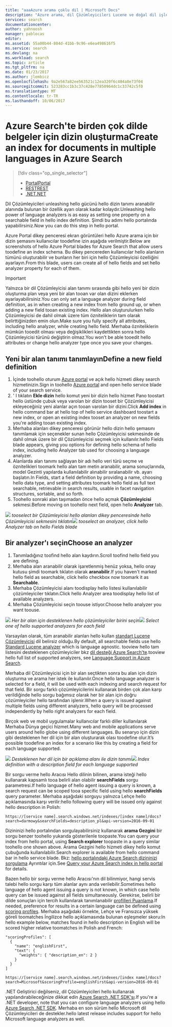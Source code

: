 ```yaml
---
title: "aaaAzure arama çoklu dil | Microsoft Docs"
description: "Azure arama, dil Çözümleyicileri Lucene ve doğal dil işleme teknolojisi Microsoft'tan gelen yararlanarak 56 dilleri destekler."
services: search
documentationcenter: 
author: yahnoosh
manager: pablocas
editor: 
ms.assetid: 55a00b44-804d-41bb-9c96-e6ea498616f5
ms.service: search
ms.devlang: na
ms.workload: search
ms.topic: article
ms.tgt_pltfrm: na
ms.date: 01/23/2017
ms.author: jlembicz
ms.openlocfilehash: 9a2e567a82ee563521c12ea320f6c484a8e73f04
ms.sourcegitcommit: 523283cc1b3c37c428e77850964dc1c33742c5f0
ms.translationtype: MT
ms.contentlocale: tr-TR
ms.lasthandoff: 10/06/2017
---
```

# <a name="create-an-index-for-documents-in-multiple-languages-in-azure-search"></a><span data-ttu-id="70cf7-103">Azure Search'te birden çok dilde belgeler için dizin oluşturma</span><span class="sxs-lookup"><span data-stu-id="70cf7-103">Create an index for documents in multiple languages in Azure Search</span></span>
> [!div class="op_single_selector"]
>
> * [<span data-ttu-id="70cf7-104">Portal</span><span class="sxs-lookup"><span data-stu-id="70cf7-104">Portal</span></span>](search-language-support.md)
> * [<span data-ttu-id="70cf7-105">REST</span><span class="sxs-lookup"><span data-stu-id="70cf7-105">REST</span></span>](https://msdn.microsoft.com/library/azure/dn879793.aspx)
> * [<span data-ttu-id="70cf7-106">.NET</span><span class="sxs-lookup"><span data-stu-id="70cf7-106">.NET</span></span>](https://msdn.microsoft.com/library/azure/microsoft.azure.search.models.analyzername.aspx)
>
>

<span data-ttu-id="70cf7-107">Dil Çözümleyicileri unleashing hello gücünü hello dizin tanımı aranabilir alanında bulunan bir özellik ayarı olarak kadar kolaydır.</span><span class="sxs-lookup"><span data-stu-id="70cf7-107">Unleashing hello power of language analyzers is as easy as setting one property on a searchable field in hello index definition.</span></span> <span data-ttu-id="70cf7-108">Şimdi bu adımı hello portalında yapabilirsiniz.</span><span class="sxs-lookup"><span data-stu-id="70cf7-108">Now you can do this step in hello portal.</span></span>

<span data-ttu-id="70cf7-109">Azure Portal dikey penceresi ekran görüntüleri hello Azure arama için bir dizin şemasını kullanıcılar toodefine izin aşağıda verilmiştir.</span><span class="sxs-lookup"><span data-stu-id="70cf7-109">Below are screenshots of hello Azure Portal blades for Azure Search that allow users toodefine an index schema.</span></span> <span data-ttu-id="70cf7-110">Bu dikey pencereden kullanıcılar hello alanların tümünü oluşturabilir ve bunların her biri için hello Çözümleyicisi özelliğini ayarlayın.</span><span class="sxs-lookup"><span data-stu-id="70cf7-110">From this blade, users can create all of hello fields and set hello analyzer property for each of them.</span></span>

> [!IMPORTANT]
> <span data-ttu-id="70cf7-111">Yalnızca bir dil Çözümleyicisi alan tanımı sırasında gibi hello yeni bir dizin oluşturma plan veya yeni bir alan tooan var olan dizini eklerken ayarlayabilirsiniz.</span><span class="sxs-lookup"><span data-stu-id="70cf7-111">You can only set a language analyzer during field definition, as in when creating a new index from hello ground up, or when adding a new field tooan existing index.</span></span> <span data-ttu-id="70cf7-112">Hello alan oluşturulurken hello Çözümleyicisi de dahil olmak üzere tüm özniteliklerin tam olarak belirttiğinizden emin olun.</span><span class="sxs-lookup"><span data-stu-id="70cf7-112">Make sure you fully specify all attributes, including hello analyzer, while creating hello field.</span></span> <span data-ttu-id="70cf7-113">Merhaba özniteliklerin mümkün tooedit olması veya değişiklikleri kaydettikten sonra hello Çözümleyicisi türünü değiştirin olmaz.</span><span class="sxs-lookup"><span data-stu-id="70cf7-113">You won't be able tooedit hello attributes or change hello analyzer type once you save your changes.</span></span>
>
>

## <a name="define-a-new-field-definition"></a><span data-ttu-id="70cf7-114">Yeni bir alan tanımı tanımlayın</span><span class="sxs-lookup"><span data-stu-id="70cf7-114">Define a new field definition</span></span>
1. <span data-ttu-id="70cf7-115">İçinde toohello oturum [Azure portal](https://portal.azure.com) ve açık hello hizmeti dikey search hizmetinizin.</span><span class="sxs-lookup"><span data-stu-id="70cf7-115">Sign in toohello [Azure portal](https://portal.azure.com) and open hello service blade of your search service.</span></span>
2. <span data-ttu-id="70cf7-116">' I tıklatın **Ekle dizin** hello komut yeni bir dizin hello hizmet Pano toostart hello üstünde çubuk veya varolan bir dizin tooset bir Çözümleyicisi ekleyeceğiniz yeni alanlar açın tooan varolan bir dizini.</span><span class="sxs-lookup"><span data-stu-id="70cf7-116">Click **Add index** in hello command bar at hello top of hello service dashboard toostart a new index, or open an existing index tooset an analyzer on new fields you're adding tooan existing index.</span></span>
3. <span data-ttu-id="70cf7-117">Merhaba alanları dikey penceresi görünür hello dizin hello şemasını tanımlamak için seçenekler sunan hello Çözümleyicisi sekmesinde de dahil olmak üzere bir dil Çözümleyicisi seçmek için kullanılır.</span><span class="sxs-lookup"><span data-stu-id="70cf7-117">hello Fields blade appears, giving you options for defining hello schema of hello index, including hello Analyzer tab used for choosing a language analyzer.</span></span>
4. <span data-ttu-id="70cf7-118">Alanlarda alan tanımı sağlayan bir adı hello veri türü seçme ve öznitelikleri toomark hello alan tam metin aranabilir, arama sonuçlarında, model Gezinti yapılarda kullanılabilir alınabilir sıralanabilir vb. ayarı başlatın.</span><span class="sxs-lookup"><span data-stu-id="70cf7-118">In Fields, start a field definition by providing a name, choosing hello data type, and setting attributes toomark hello field as full text searchable, retrievable in search results, usable in facet navigation structures, sortable, and so forth.</span></span>
5. <span data-ttu-id="70cf7-119">Toohello sonraki alan taşımadan önce hello açmak **Çözümleyicisi** sekmesi.</span><span class="sxs-lookup"><span data-stu-id="70cf7-119">Before moving on toohello next field, open hello **Analyzer** tab.</span></span>

<span data-ttu-id="70cf7-120">![][1]
*tooselect bir Çözümleyicisi hello alanları dikey penceresinde hello Çözümleyicisi sekmesini tıklatın*</span><span class="sxs-lookup"><span data-stu-id="70cf7-120">![][1]
*tooselect an analyzer, click hello Analyzer tab on hello Fields blade*</span></span>

## <a name="choose-an-analyzer"></a><span data-ttu-id="70cf7-121">Bir analyzer'ı seçin</span><span class="sxs-lookup"><span data-stu-id="70cf7-121">Choose an analyzer</span></span>
1. <span data-ttu-id="70cf7-122">Tanımladığınız toofind hello alan kaydırın.</span><span class="sxs-lookup"><span data-stu-id="70cf7-122">Scroll toofind hello field you are defining.</span></span>
2. <span data-ttu-id="70cf7-123">Merhaba alan aranabilir olarak işaretlenmiş henüz yoksa, hello onay kutusu şimdi toomark tıklatın olarak **aranabilir**.</span><span class="sxs-lookup"><span data-stu-id="70cf7-123">If you haven't marked hello field as searchable, click hello checkbox now toomark it as **Searchable**.</span></span>
3. <span data-ttu-id="70cf7-124">Merhaba Çözümleyicisi alanı toodisplay hello listesi kullanılabilir çözümleyiciler tıklatın.</span><span class="sxs-lookup"><span data-stu-id="70cf7-124">Click hello Analyzer area toodisplay hello list of available analyzers.</span></span>
4. <span data-ttu-id="70cf7-125">Merhaba Çözümleyicisi seçin toouse istiyor.</span><span class="sxs-lookup"><span data-stu-id="70cf7-125">Choose hello analyzer you want toouse.</span></span>

<span data-ttu-id="70cf7-126">![][2]
*Her bir alan için desteklenen hello çözümleyiciler birini seçin*</span><span class="sxs-lookup"><span data-stu-id="70cf7-126">![][2]
*Select one of hello supported analyzers for each field*</span></span>

<span data-ttu-id="70cf7-127">Varsayılan olarak, tüm aranabilir alanları hello kullan [standart Lucene Çözümleyicisi](http://lucene.apache.org/core/4_10_0/analyzers-common/org/apache/lucene/analysis/standard/StandardAnalyzer.html) dil belirsiz olduğu.</span><span class="sxs-lookup"><span data-stu-id="70cf7-127">By default, all searchable fields use hello [Standard Lucene analyzer](http://lucene.apache.org/core/4_10_0/analyzers-common/org/apache/lucene/analysis/standard/StandardAnalyzer.html) which is language agnostic.</span></span> <span data-ttu-id="70cf7-128">tooview hello tam listesini desteklenen çözümleyiciler bkz [dil desteği Azure Search'te](https://msdn.microsoft.com/library/azure/dn879793.aspx).</span><span class="sxs-lookup"><span data-stu-id="70cf7-128">tooview hello full list of supported analyzers, see [Language Support in Azure Search](https://msdn.microsoft.com/library/azure/dn879793.aspx).</span></span>

<span data-ttu-id="70cf7-129">Merhaba dil Çözümleyicisi için bir alan seçtikten sonra bu alan için dizin oluşturma ve arama her istek ile kullanılır.</span><span class="sxs-lookup"><span data-stu-id="70cf7-129">Once hello language analyzer is selected for a field, it will be used with each indexing and search request for that field.</span></span> <span data-ttu-id="70cf7-130">Bir sorgu farklı çözümleyicilerini kullanarak birden çok alan karşı verildiğinde hello sorgu bağımsız olarak her bir alan için doğru çözümleyiciler hello tarafından işlenir.</span><span class="sxs-lookup"><span data-stu-id="70cf7-130">When a query is issued against multiple fields using different analyzers, hello query will be processed independently by hello right analyzers for each field.</span></span>

<span data-ttu-id="70cf7-131">Birçok web ve mobil uygulamalar kullanıcılar farklı diller kullanılarak Merhaba Dünya geçici hizmet.</span><span class="sxs-lookup"><span data-stu-id="70cf7-131">Many web and mobile applications serve users around hello globe using different languages.</span></span> <span data-ttu-id="70cf7-132">Bu senaryo için dizin gibi desteklenen her dil için bir alan oluşturarak olası toodefine olur.</span><span class="sxs-lookup"><span data-stu-id="70cf7-132">It’s possible toodefine an index for a scenario like this by creating a field for each language supported.</span></span>

<span data-ttu-id="70cf7-133">![][3]
*Desteklenen her dil için bir açıklama alanı ile dizin tanımı*</span><span class="sxs-lookup"><span data-stu-id="70cf7-133">![][3]
*Index definition with a description field for each language supported*</span></span>

<span data-ttu-id="70cf7-134">Bir sorgu verme hello Aracısı Hello dilinin bilinen, arama isteği hello kullanarak kapsamlı tooa belirli alan olabilir **searchFields** sorgu parametresi.</span><span class="sxs-lookup"><span data-stu-id="70cf7-134">If hello language of hello agent issuing a query is known, a search request can be scoped tooa specific field using hello **searchFields** query parameter.</span></span> <span data-ttu-id="70cf7-135">Merhaba aşağıdaki sorguyu yalnızca Lehçe hello açıklamasında karşı verilir:</span><span class="sxs-lookup"><span data-stu-id="70cf7-135">hello following query will be issued only against hello description in Polish:</span></span>

`https://[service name].search.windows.net/indexes/[index name]/docs?search=darmowy&searchFields=description_pl&api-version=2016-09-01`

<span data-ttu-id="70cf7-136">Dizininizi hello portalından sorgulayabilirsiniz kullanarak **arama Gezgini** bir sorgu benzer toohello yukarıda gösterilenle toopaste.</span><span class="sxs-lookup"><span data-stu-id="70cf7-136">You can query your index from hello portal, using **Search explorer** toopaste in a query similar toohello one shown above.</span></span> <span data-ttu-id="70cf7-137">Arama Gezgini hello hizmeti dikey hello komut çubuğunda kullanılabilir.</span><span class="sxs-lookup"><span data-stu-id="70cf7-137">Search explorer is available from hello command bar in hello service blade.</span></span> <span data-ttu-id="70cf7-138">Bkz: [hello portalındaki Azure Search dizininizi sorgulama](search-explorer.md) Ayrıntılar için.</span><span class="sxs-lookup"><span data-stu-id="70cf7-138">See [Query your Azure Search index in hello portal](search-explorer.md) for details.</span></span>

<span data-ttu-id="70cf7-139">Bazen hello bir sorgu verme hello Aracısı'nın dil bilinmiyor, hangi servis talebi hello sorgu karşı tüm alanlar aynı anda verilebilir.</span><span class="sxs-lookup"><span data-stu-id="70cf7-139">Sometimes hello language of hello agent issuing a query is not known, in which case hello query can be issued against all fields simultaneously.</span></span> <span data-ttu-id="70cf7-140">Gerekirse, belirli bir dilde sonuçları için tercih kullanılarak tanımlanabilir [profilleri Puanlama](https://msdn.microsoft.com/library/azure/dn798928.aspx).</span><span class="sxs-lookup"><span data-stu-id="70cf7-140">If needed, preference for results in a certain language can be defined using [scoring profiles](https://msdn.microsoft.com/library/azure/dn798928.aspx).</span></span> <span data-ttu-id="70cf7-141">Merhaba aşağıdaki örnekte, Lehçe ve Fransızca yüksek göreli toomatches İngilizce hello açıklamasında bulunan eşleşmeler skoru:</span><span class="sxs-lookup"><span data-stu-id="70cf7-141">In hello example below, matches found in hello description in English will be scored higher relative toomatches in Polish and French:</span></span>

    "scoringProfiles": [
      {
        "name": "englishFirst",
        "text": {
          "weights": { "description_en": 2 }
        }
      }
    ]

`https://[service name].search.windows.net/indexes/[index name]/docs?search=Microsoft&scoringProfile=englishFirst&api-version=2016-09-01`

<span data-ttu-id="70cf7-142">.NET Geliştirici değilseniz, dil Çözümleyicileri hello kullanarak yapılandırabileceğinize dikkat edin [Azure Search .NET SDK'sı](http://www.nuget.org/packages/Microsoft.Azure.Search).</span><span class="sxs-lookup"><span data-stu-id="70cf7-142">If you're a .NET developer, note that you can configure language analyzers using hello [Azure Search .NET SDK](http://www.nuget.org/packages/Microsoft.Azure.Search).</span></span> <span data-ttu-id="70cf7-143">Merhaba en son sürüm hello Microsoft dil Çözümleyicileri de destekler.</span><span class="sxs-lookup"><span data-stu-id="70cf7-143">hello latest release includes support for hello Microsoft language analyzers as well.</span></span>

<!-- Image References -->
[1]: ./media/search-language-support/AnalyzerTab.png
[2]: ./media/search-language-support/SelectAnalyzer.png
[3]: ./media/search-language-support/IndexDefinition.png
